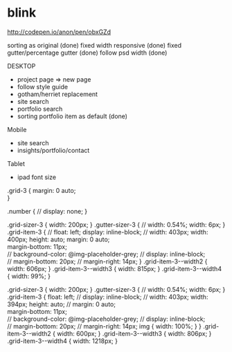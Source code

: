 # blink
http://codepen.io/anon/pen/obxGZd

sorting as original (done)
fixed width responsive (done)
fixed gutter/percentage gutter (done)
follow psd width (done)

DESKTOP
- project page => new page
- follow style guide
- gotham/herriet replacement
- site search
- portfolio search
- sorting portfolio item as default (done)

Mobile
- site search
- insights/portfolio/contact

Tablet
- ipad font size

.grid-3 {
	margin: 0 auto;			
}

.number {
	// display: none;
}

.grid-sizer-3 {
	width: 200px;
}
.gutter-sizer-3 {
	// width: 0.54%;
	width: 6px;
}
.grid-item-3 { 
	// float: left;
	display: inline-block;
	// width: 403px;
	width: 400px;
	height: auto;
	margin: 0 auto;				
	margin-bottom: 11px;				
	// background-color: @img-placeholder-grey;
	// display: inline-block;				
	// margin-bottom: 20px;
	// margin-right: 14px;
}
.grid-item-3--width2 { 
	width: 606px; 
}
.grid-item-3--width3 { 
	width: 815px; 
}
.grid-item-3--width4 { 
	width: 99%;
}


.grid-sizer-3 {
	width: 200px;
}
.gutter-sizer-3 {
	// width: 0.54%;
	width: 6px;
}
.grid-item-3 { 
	float: left;
	// display: inline-block;
	// width: 403px;
	width: 394px;
	height: auto;
	// margin: 0 auto;				
	margin-bottom: 11px;				
	// background-color: @img-placeholder-grey;
	// display: inline-block;				
	// margin-bottom: 20px;
	// margin-right: 14px;
	img {
		width: 100%;
	}
}
.grid-item-3--width2 { 
	width: 600px; 
}
.grid-item-3--width3 { 
	width: 806px; 
}
.grid-item-3--width4 { 
	width: 1218px;
}